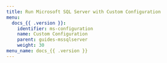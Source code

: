 ```yaml
---
title: Run Microsoft SQL Server with Custom Configuration
menu:
  docs_{{ .version }}:
    identifier: ms-configuration
    name: Custom Configuration
    parent: guides-mssqlserver
    weight: 30
menu_name: docs_{{ .version }}
---
```

